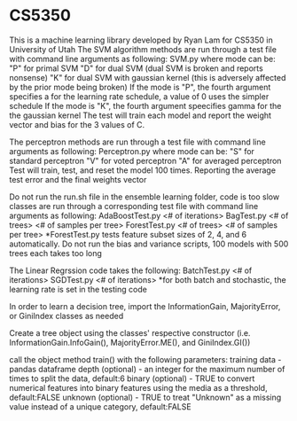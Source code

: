 # CS5350
This is a machine learning library developed by Ryan Lam for CS5350 in University of Utah
The SVM algorithm methods are run through a test file with command line arguments as following:
SVM.py <file path to training data> <file path to test data> <SVM mode> <a or g>
where mode can be:
"P" for primal SVM
"D" for dual SVM (dual SVM is broken and reports nonsense)
"K" for dual SVM with gaussian kernel (this is adversely affected by the prior mode being broken)
If the mode is "P", the fourth argument specifies a for the learning rate schedule, a value of 0 uses the simpler schedule
If the mode is "K", the fourth argument speecifies gamma for the the gaussian kernel
The test will train each model and report the weight vector and bias for the 3 values of C.

The perceptron methods are run through a test file with command line arguments as following:
Perceptron.py <file path to training data> <file path to test data> <perceptron mode>
where mode can be:
"S" for standard perceptron
"V" for voted perceptron
"A" for averaged perceptron
Test will train, test, and reset the model 100 times. Reporting the average test error and the final weights vector

Do not run the run.sh file in the ensemble learning folder, code is too slow
classes are run through a corresponding test file with command line arguments as following:
AdaBoostTest.py <file path to training data> <file path to test data> <# of iterations>
BagTest.py <file path to training data> <file path to test data> <# of trees> <# of samples per tree>
ForestTest.py <file path to training data> <file path to test data> <# of trees> <# of samples per tree>
  *ForestTest.py tests feature subset sizes of 2, 4, and 6 automatically.
Do not run the bias and variance scripts, 100 models with 500 trees each takes too long
  
The Linear Regrssion code takes the following:
BatchTest.py <file path to training data> <file path to test data> <# of iterations>
SGDTest.py <file path to training data> <file path to test data> <# of iterations>
  *for both batch and stochastic, the learning rate is set in the testing code

In order to learn a decision tree, import the InformationGain, MajorityError, or GiniIndex classes as needed

Create a tree object using the classes' respective constructor 
(i.e. InformationGain.InfoGain(), MajorityError.ME(), and GiniIndex.GI())

call the object method train() with the following parameters:
training data - pandas dataframe
depth (optional) - an integer for the maximum number of times to split the data, default:6
binary (optional) - TRUE to convert numerical features into binary features using the media as a threshold, default:FALSE
unknown (optional) - TRUE to treat "Unknown" as a missing value instead of a unique category, default:FALSE

